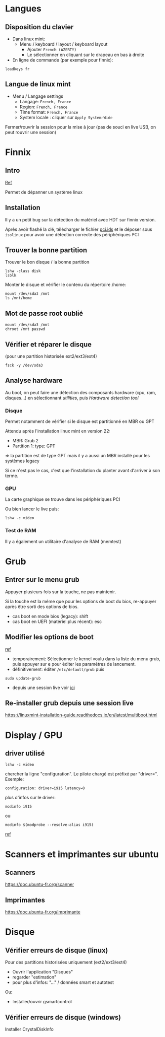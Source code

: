 # Langues

## Disposition du clavier

- Dans linux mint: 
  - Menu / keyboard / layout / keyboard layout
    - Ajouter `French (AZERTY)`
    - Le sélectionner en cliquant sur le drapeau en bas à droite
- En ligne de commande (par exemple pour finnix): 

```
loadkeys fr
```

## Langue de linux mint

- Menu / Langage settings
  - Langage: `French, France`
  - Region: `French, France`
  - Time format: `French, France`
  - System locale : cliquer sur `Apply System-Wide`

Fermer/rouvrir la session pour la mise à jour (pas de souci en live USB, on peut rouvrir une session)

# Finnix

## Intro

[Ref](https://cp.vcclhosting.com/index.php?rp=%2Fknowledgebase%2F15%2FUsing-Finnix-Rescue-CD-to-Rescue-Repair-or-Backup-Your-Linux-System.html&&systpl=hexa)

Permet de dépanner un système linux

## Installation

Il y a un petit bug sur la détection du matériel avec HDT sur finnix version. 

Après avoir flashé la clé, télécharger le fichier [pci.ids](https://github.com/pciutils/pciids/blob/master/pci.ids) et le déposer sous `isolinux` pour avoir une détection correcte des périphériques PCI

## Trouver la bonne partition

Trouver le bon disque / la bonne partition

```
lshw -class disk
lsblk
```

Monter le disque et vérifier le contenu du répertoire /home:

```
mount /dev/sda3 /mnt 
ls /mnt/home
```

## Mot de passe root oublié

```
mount /dev/sda3 /mnt 
chroot /mnt passwd
```

## Vérifier et réparer le disque

(pour une partition historisée ext2/ext3/ext4)

```
fsck -y /dev/sda3
```

## Analyse hardware

Au boot, on peut faire une détection des composants hardware (cpu, ram, disques...) en sélectionnant *utilities*, puis *Hardware detection tool*

### Disque

Permet notamment de vérifier si le disque est partitionné en MBR ou GPT

Attendu après l'installation linux mint en version 22:

- MBR: Grub 2
- Partition 1:  type: GPT

=> la partition est de type GPT mais il y a aussi un MBR installé pour les systèmes legacy

Si ce n'est pas le cas, c'est que l'installation du planter avant d'arriver à son terme.

### GPU

La carte graphique se trouve dans les périphériques  PCI

Ou bien lancer le live puis: 

```
lshw -c video
```



### Test de RAM

Il y a également un utilitaire d'analyse de RAM (memtest)

# Grub

## Entrer sur le menu grub

Appuyer plusieurs fois sur la touche, ne pas maintenir.

Si la touche est la même que pour les options de boot du bios, re-appuyer après être sorti des options de bios.

- cas boot en mode bios (legacy): shift
- cas boot en UEFI (matériel plus récent): esc

## Modifier les options de boot

[ref](https://doc.ubuntu-fr.org/kernel#modifier_les_parametres_du_noyau_pour_un_systeme_installe_sur_disque)

- temporairement: Sélectionner le kernel voulu dans la liste du menu grub, puis appuyer sur e pour éditer les paramètres de lancement.
- définitivement: éditer `/etc/default/grub` puis 

```
sudo update-grub
```

- depuis une session live voir [ici](https://doc.ubuntu-fr.org/kernel#modifier_les_parametres_du_noyau_pour_une_session-live)

## Re-installer grub depuis une session live

https://linuxmint-installation-guide.readthedocs.io/en/latest/multiboot.html

# Display / GPU

## driver utilisé

```
lshw -c video
```

chercher la ligne "configuration". Le pilote chargé est préfixé par "driver=". Exemple:

```
configuration: driver=i915 latency=0
```

plus d'infos sur le driver: 

```
modinfo i915
```

ou

```
modinfo $(modprobe --resolve-alias i915)
```

[ref](https://askubuntu.com/questions/23238/how-can-i-find-what-video-driver-is-in-use-on-my-system)

# Scanners et imprimantes sur ubuntu

## Scanners

https://doc.ubuntu-fr.org/scanner

## Imprimantes

https://doc.ubuntu-fr.org/imprimante

# Disque

## Vérifier erreurs de disque (linux)

Pour des partitions historisées uniquement (ext2/ext3/ext4)

- Ouvrir l'application "Disques"
- regarder "estimation"
- pour plus d'infos: "..." / données smart et autotest

Ou: 

- Installer/ouvrir gsmartcontrol

## Vérifier erreurs de disque (windows)

Installer CrystalDiskInfo

